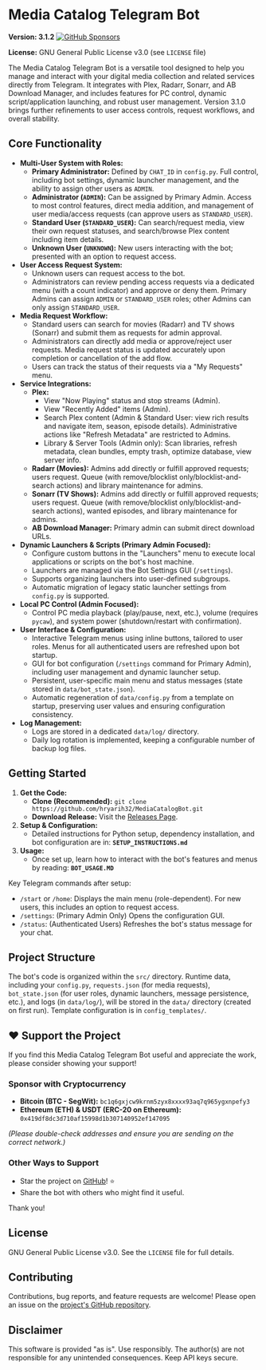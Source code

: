 # Media Catalog Telegram Bot

**Version: 3.1.2**
[![GitHub Sponsors](https://img.shields.io/github/sponsors/hryarih32?style=social&label=Sponsor%20Project)](https://github.com/hryarih32/MediaCatalogBot#️-support-the-project)

**License:** GNU General Public License v3.0 (see `LICENSE` file)

The Media Catalog Telegram Bot is a versatile tool designed to help you manage and interact with your digital media collection and related services directly from Telegram. It integrates with Plex, Radarr, Sonarr, and AB Download Manager, and includes features for PC control, dynamic script/application launching, and robust user management. Version 3.1.0 brings further refinements to user access controls, request workflows, and overall stability.

## Core Functionality

*   **Multi-User System with Roles:**
    *   **Primary Administrator:** Defined by `CHAT_ID` in `config.py`. Full control, including bot settings, dynamic launcher management, and the ability to assign other users as `ADMIN`.
    *   **Administrator (`ADMIN`):** Can be assigned by Primary Admin. Access to most control features, direct media addition, and management of user media/access requests (can approve users as `STANDARD_USER`).
    *   **Standard User (`STANDARD_USER`):** Can search/request media, view their own request statuses, and search/browse Plex content including item details.
    *   **Unknown User (`UNKNOWN`):** New users interacting with the bot; presented with an option to request access.
*   **User Access Request System:**
    *   Unknown users can request access to the bot.
    *   Administrators can review pending access requests via a dedicated menu (with a count indicator) and approve or deny them. Primary Admins can assign `ADMIN` or `STANDARD_USER` roles; other Admins can only assign `STANDARD_USER`.
*   **Media Request Workflow:**
    *   Standard users can search for movies (Radarr) and TV shows (Sonarr) and submit them as requests for admin approval.
    *   Administrators can directly add media or approve/reject user requests. Media request status is updated accurately upon completion or cancellation of the add flow.
    *   Users can track the status of their requests via a "My Requests" menu.
*   **Service Integrations:**
    *   **Plex:**
        *   View "Now Playing" status and stop streams (Admin).
        *   View "Recently Added" items (Admin).
        *   Search Plex content (Admin & Standard User: view rich results and navigate item, season, episode details). Administrative actions like "Refresh Metadata" are restricted to Admins.
        *   Library & Server Tools (Admin only): Scan libraries, refresh metadata, clean bundles, empty trash, optimize database, view server info.
    *   **Radarr (Movies):** Admins add directly or fulfill approved requests; users request. Queue (with remove/blocklist only/blocklist-and-search actions) and library maintenance for admins.
    *   **Sonarr (TV Shows):** Admins add directly or fulfill approved requests; users request. Queue (with remove/blocklist only/blocklist-and-search actions), wanted episodes, and library maintenance for admins.
    *   **AB Download Manager:** Primary admin can submit direct download URLs.
*   **Dynamic Launchers & Scripts (Primary Admin Focused):**
    *   Configure custom buttons in the "Launchers" menu to execute local applications or scripts on the bot's host machine.
    *   Launchers are managed via the Bot Settings GUI (`/settings`).
    *   Supports organizing launchers into user-defined subgroups.
    *   Automatic migration of legacy static launcher settings from `config.py` is supported.
*   **Local PC Control (Admin Focused):**
    *   Control PC media playback (play/pause, next, etc.), volume (requires `pycaw`), and system power (shutdown/restart with confirmation).
*   **User Interface & Configuration:**
    *   Interactive Telegram menus using inline buttons, tailored to user roles. Menus for all authenticated users are refreshed upon bot startup.
    *   GUI for bot configuration (`/settings` command for Primary Admin), including user management and dynamic launcher setup.
    *   Persistent, user-specific main menu and status messages (state stored in `data/bot_state.json`).
    *   Automatic regeneration of `data/config.py` from a template on startup, preserving user values and ensuring configuration consistency.
*   **Log Management:**
    *   Logs are stored in a dedicated `data/log/` directory.
    *   Daily log rotation is implemented, keeping a configurable number of backup log files.

## Getting Started

1.  **Get the Code:**
    *   **Clone (Recommended):** `git clone https://github.com/hryarih32/MediaCatalogBot.git`
    *   **Download Release:** Visit the [Releases Page](https://github.com/hryarih32/MediaCatalogBot/releases).
2.  **Setup & Configuration:**
    *   Detailed instructions for Python setup, dependency installation, and bot configuration are in:
        **`SETUP_INSTRUCTIONS.md`**
3.  **Usage:**
    *   Once set up, learn how to interact with the bot's features and menus by reading:
        **`BOT_USAGE.MD`**

Key Telegram commands after setup:
*   `/start` or `/home`: Displays the main menu (role-dependent). For new users, this includes an option to request access.
*   `/settings`: (Primary Admin Only) Opens the configuration GUI.
*   `/status`: (Authenticated Users) Refreshes the bot's status message for your chat.

## Project Structure

The bot's code is organized within the `src/` directory. Runtime data, including your `config.py`, `requests.json` (for media requests), `bot_state.json` (for user roles, dynamic launchers, message persistence, etc.), and logs (in `data/log/`), will be stored in the `data/` directory (created on first run). Template configuration is in `config_templates/`.

## ❤️ Support the Project

If you find this Media Catalog Telegram Bot useful and appreciate the work, please consider showing your support!

### Sponsor with Cryptocurrency

*   **Bitcoin (BTC - SegWit):**
    `bc1q6gxjcw9krnm5zyx8xxxx93aq7q965ygxnpefy3`
*   **Ethereum (ETH) & USDT (ERC-20 on Ethereum):**
    `0x419df8dc3d710af15998d1b307140952ef147095`

*(Please double-check addresses and ensure you are sending on the correct network.)*

### Other Ways to Support
*   Star the project on [GitHub](https://github.com/hryarih32/MediaCatalogBot)! ⭐
*   Share the bot with others who might find it useful.

Thank you!

## License

GNU General Public License v3.0. See the `LICENSE` file for full details.

## Contributing

Contributions, bug reports, and feature requests are welcome! Please open an issue on the [project's GitHub repository](https://github.com/hryarih32/MediaCatalogBot/issues).

## Disclaimer

This software is provided "as is". Use responsibly. The author(s) are not responsible for any unintended consequences. Keep API keys secure.